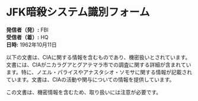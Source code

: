 # JFK暗殺システム識別フォーム

**発信者（発）:** FBI  
**受信者（着）:** HQ  
**日時:** 1962年10月11日  

以下の文書は、CIAに関する情報を含むものであり、機密扱いとされています。文書には、CIAがニカラグアとグアテマラ市での調査に関する詳細が含まれています。特に、ノエル・パライスやアナスタシオ・ソモサに関する情報が記載されています。文書は、CIAの活動や関与についての情報を提供しています。

この文書は、機密情報を含むため、取り扱いには注意が必要です。